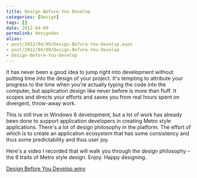 ```yaml
---
title: Design Before You Develop
categories: [Design]
tags: []
date: 2012-04-09
permalink: designdev
alias:
- post/2012/04/09/Design-Before-You-Develop.aspx
- post/2012/04/09/Design-Before-You-Develop
- Design-Before-You-Develop
---
```


It has never been a good idea to jump right into development without putting time into the design of your project. It&#39;s tempting to attribute your progress to the time when you&#39;re actually typing the code into the computer, but application design like never before is more than fluff. It scopes and directs your efforts and saves you from real hours spent on divergent, throw-away work.

This is still true in Windows 8 development, but a lot of work has already been done to support application developers in creating Metro style applications. There&#39;s a lot of design philosophy in the platform. The effort of which is to create an application ecosystem that has some consistency and thus some predictability and thus user joy.

Here&#39;s a video I recorded that will walk you through the design philosophy &ndash; the 8 traits of Metro style design. Enjoy. Happy designing.

[Design Before You Develop.wmv](/files/designdev_01.wmv)